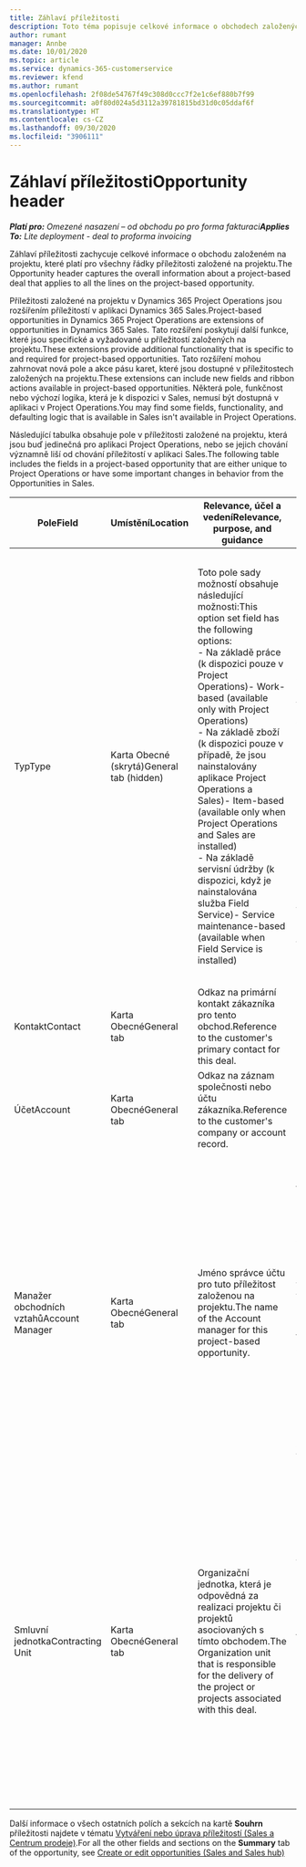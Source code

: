 ```yaml
---
title: Záhlaví příležitosti
description: Toto téma popisuje celkové informace o obchodech založených na projektu a řádcích příležitostí založených na projektu.
author: rumant
manager: Annbe
ms.date: 10/01/2020
ms.topic: article
ms.service: dynamics-365-customerservice
ms.reviewer: kfend
ms.author: rumant
ms.openlocfilehash: 2f08de54767f49c308d0ccc7f2e1c6ef880b7f99
ms.sourcegitcommit: a0f80d024a5d3112a39781815bd31d0c05ddaf6f
ms.translationtype: HT
ms.contentlocale: cs-CZ
ms.lasthandoff: 09/30/2020
ms.locfileid: "3906111"
---
```

# <a name="opportunity-header"></a><span data-ttu-id="593fc-103">Záhlaví příležitosti</span><span class="sxs-lookup"><span data-stu-id="593fc-103">Opportunity header</span></span>

<span data-ttu-id="593fc-104">_**Platí pro:** Omezené nasazení – od obchodu po pro forma fakturaci_</span><span class="sxs-lookup"><span data-stu-id="593fc-104">_**Applies To:** Lite deployment - deal to proforma invoicing_</span></span>

<span data-ttu-id="593fc-105">Záhlaví příležitosti zachycuje celkové informace o obchodu založeném na projektu, které platí pro všechny řádky příležitosti založené na projektu.</span><span class="sxs-lookup"><span data-stu-id="593fc-105">The Opportunity header captures the overall information about a project-based deal that applies to all the lines on the project-based opportunity.</span></span>

<span data-ttu-id="593fc-106">Příležitosti založené na projektu v Dynamics 365 Project Operations jsou rozšířením příležitostí v aplikaci Dynamics 365 Sales.</span><span class="sxs-lookup"><span data-stu-id="593fc-106">Project-based opportunities in Dynamics 365 Project Operations are extensions of opportunities in Dynamics 365 Sales.</span></span> <span data-ttu-id="593fc-107">Tato rozšíření poskytují další funkce, které jsou specifické a vyžadované u příležitostí založených na projektu.</span><span class="sxs-lookup"><span data-stu-id="593fc-107">These extensions provide additional functionality that is specific to and required for project-based opportunities.</span></span> <span data-ttu-id="593fc-108">Tato rozšíření mohou zahrnovat nová pole a akce pásu karet, které jsou dostupné v příležitostech založených na projektu.</span><span class="sxs-lookup"><span data-stu-id="593fc-108">These extensions can include new fields and ribbon actions available in project-based opportunities.</span></span> <span data-ttu-id="593fc-109">Některá pole, funkčnost nebo výchozí logika, která je k dispozici v Sales, nemusí být dostupná v aplikaci v Project Operations.</span><span class="sxs-lookup"><span data-stu-id="593fc-109">You may find some fields, functionality, and defaulting logic that is available in Sales isn't available in Project Operations.</span></span>

<span data-ttu-id="593fc-110">Následující tabulka obsahuje pole v příležitosti založené na projektu, která jsou buď jedinečná pro aplikaci Project Operations, nebo se jejich chování významně liší od chování příležitostí v aplikaci Sales.</span><span class="sxs-lookup"><span data-stu-id="593fc-110">The following table includes the fields in a project-based opportunity that are either unique to Project Operations or have some important changes in behavior from the Opportunities in Sales.</span></span>

| <span data-ttu-id="593fc-111">**Pole**</span><span class="sxs-lookup"><span data-stu-id="593fc-111">**Field**</span></span> | <span data-ttu-id="593fc-112">**Umístění**</span><span class="sxs-lookup"><span data-stu-id="593fc-112">**Location**</span></span> | <span data-ttu-id="593fc-113">**Relevance, účel a vedení**</span><span class="sxs-lookup"><span data-stu-id="593fc-113">**Relevance, purpose, and guidance**</span></span> | <span data-ttu-id="593fc-114">**Dopad na následné složky**</span><span class="sxs-lookup"><span data-stu-id="593fc-114">**Downstream impact**</span></span> |
| --- | --- | --- | --- |
| <span data-ttu-id="593fc-115">Typ</span><span class="sxs-lookup"><span data-stu-id="593fc-115">Type</span></span> | <span data-ttu-id="593fc-116">Karta Obecné (skrytá)</span><span class="sxs-lookup"><span data-stu-id="593fc-116">General tab (hidden)</span></span> | <span data-ttu-id="593fc-117">Toto pole sady možností obsahuje následující možnosti:</span><span class="sxs-lookup"><span data-stu-id="593fc-117">This option set field has the following options:</span></span></br><span data-ttu-id="593fc-118">- Na základě práce (k dispozici pouze v Project Operations)</span><span class="sxs-lookup"><span data-stu-id="593fc-118">- Work-based (available only with Project Operations)</span></span></br><span data-ttu-id="593fc-119">- Na základě zboží (k dispozici pouze v případě, že jsou nainstalovány aplikace Project Operations a Sales)</span><span class="sxs-lookup"><span data-stu-id="593fc-119">- Item-based (available only when Project Operations and Sales are installed)</span></span></br><span data-ttu-id="593fc-120">- Na základě servisní údržby (k dispozici, když je nainstalována služba Field Service)</span><span class="sxs-lookup"><span data-stu-id="593fc-120">- Service maintenance-based (available when Field Service is installed)</span></span> | <span data-ttu-id="593fc-121">Když použijete aplikaci Project Operations, hodnota tohoto pole se automaticky nastaví na **Na základě práce**, takže příležitost je klasifikována jako projektová.</span><span class="sxs-lookup"><span data-stu-id="593fc-121">When you use Project Operations, this field value is automatically set to **Work-based** which classifies the Opportunity as project-based.</span></span> <span data-ttu-id="593fc-122">Příležitost by měla být založená na projektu, aby byla povolena všechna rozšíření a funkce specifické pro projekt v procesu následného prodeje pro tento obchod.</span><span class="sxs-lookup"><span data-stu-id="593fc-122">An Opportunity should be project-based to enable all project-specific extensions and functionality in the downstream sales process for this deal.</span></span> |
| <span data-ttu-id="593fc-123">Kontakt</span><span class="sxs-lookup"><span data-stu-id="593fc-123">Contact</span></span> | <span data-ttu-id="593fc-124">Karta Obecné</span><span class="sxs-lookup"><span data-stu-id="593fc-124">General tab</span></span> | <span data-ttu-id="593fc-125">Odkaz na primární kontakt zákazníka pro tento obchod.</span><span class="sxs-lookup"><span data-stu-id="593fc-125">Reference to the customer's primary contact for this deal.</span></span> | |
| <span data-ttu-id="593fc-126">Účet</span><span class="sxs-lookup"><span data-stu-id="593fc-126">Account</span></span> | <span data-ttu-id="593fc-127">Karta Obecné</span><span class="sxs-lookup"><span data-stu-id="593fc-127">General tab</span></span> | <span data-ttu-id="593fc-128">Odkaz na záznam společnosti nebo účtu zákazníka.</span><span class="sxs-lookup"><span data-stu-id="593fc-128">Reference to the customer's company or account record.</span></span> | |
| <span data-ttu-id="593fc-129">Manažer obchodních vztahů</span><span class="sxs-lookup"><span data-stu-id="593fc-129">Account Manager</span></span> | <span data-ttu-id="593fc-130">Karta Obecné</span><span class="sxs-lookup"><span data-stu-id="593fc-130">General tab</span></span> | <span data-ttu-id="593fc-131">Jméno správce účtu pro tuto příležitost založenou na projektu.</span><span class="sxs-lookup"><span data-stu-id="593fc-131">The name of the Account manager for this project-based opportunity.</span></span> | <span data-ttu-id="593fc-132">Manažer obchodních vztahů je zodpovědný za řízení vztahu se zákazníkem až do dokončení tohoto projektu.</span><span class="sxs-lookup"><span data-stu-id="593fc-132">The Account manager is responsible for managing the relationship with the customer through the completion of this project.</span></span> <span data-ttu-id="593fc-133">Smluvní jednotka je nastavena na výchozí hodnoty na základě záznamu rezervovatelného zdroje svázaného se správcem účtu.</span><span class="sxs-lookup"><span data-stu-id="593fc-133">Based on the bookable resource record tied to the Account manager, the contracting unit is defaulted.</span></span> |
| <span data-ttu-id="593fc-134">Smluvní jednotka</span><span class="sxs-lookup"><span data-stu-id="593fc-134">Contracting Unit</span></span> | <span data-ttu-id="593fc-135">Karta Obecné</span><span class="sxs-lookup"><span data-stu-id="593fc-135">General tab</span></span> | <span data-ttu-id="593fc-136">Organizační jednotka, která je odpovědná za realizaci projektu či projektů asociovaných s tímto obchodem.</span><span class="sxs-lookup"><span data-stu-id="593fc-136">The Organization unit that is responsible for the delivery of the project or projects associated with this deal.</span></span> | <span data-ttu-id="593fc-137">Smluvní jednotka je divize společnosti, která dokončí projekty po uzavření obchodu.</span><span class="sxs-lookup"><span data-stu-id="593fc-137">The contracting unit is the division of the company that will complete the project(s) after the deal is closed.</span></span> <span data-ttu-id="593fc-138">Každá smluvní jednotka má měnu a tato měna se používá k vykazování odhadovaných a skutečných nákladů vzniklých během projektu.</span><span class="sxs-lookup"><span data-stu-id="593fc-138">Every contracting unit has a currency, and this currency is used to report estimated and actual costs incurred during the project.</span></span> |

<span data-ttu-id="593fc-139">Další informace o všech ostatních polích a sekcích na kartě **Souhrn** příležitosti najdete v tématu [Vytváření nebo úprava příležitostí (Sales a Centrum prodeje)](https://docs.microsoft.com/dynamics365/sales-enterprise/create-edit-opportunity-sales).</span><span class="sxs-lookup"><span data-stu-id="593fc-139">For all the other fields and sections on the **Summary** tab of the opportunity, see [Create or edit opportunities (Sales and Sales hub)](https://docs.microsoft.com/dynamics365/sales-enterprise/create-edit-opportunity-sales)</span></span>
